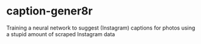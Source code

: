 # caption-gener8r
Training a neural network to suggest (Instagram) captions for photos using a stupid amount of scraped Instagram data
